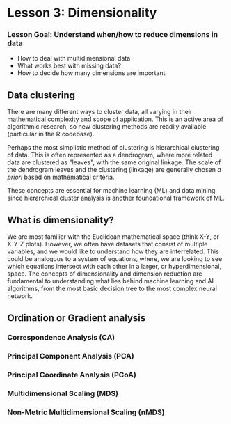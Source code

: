 # Lesson 3: Dimensionality

### Lesson Goal: Understand when/how to reduce dimensions in data

- How to deal with multidimensional data
- What works best with missing data?
- How to decide how many dimensions are important

## Data clustering

There are many different ways to cluster data, all varying in their mathematical complexity and scope of application. This is an active area of algorithmic research, so new clustering methods are readily available (particular in the R codebase).

Perhaps the most simplistic method of clustering is hierarchical clustering of data. This is often represented as a dendrogram, where more related data are clustered as "leaves", with the same original linkage. The scale of the dendrogram leaves and the clustering (linkage) are generally chosen *a priori* based on mathematical criteria.

These concepts are essential for machine learning (ML) and data mining, since hierarchical cluster analysis is another foundational framework of ML.

## What is dimensionality?

We are most familiar with the Euclidean mathematical space (think X-Y, or X-Y-Z plots). However, we often have datasets that consist of multiple variables, and we would like to understand how they are interrelated. This could be analogous to a system of equations, where, we are looking to see which equations intersect with each other in a larger, or hyperdimensional, space. The concepts of dimensionality and dimension reduction are fundamental to understanding what lies behind machine learning and AI algorithms, from the most basic decision tree to the most complex neural network.

## Ordination or Gradient analysis



### Correspondence Analysis (CA)

### Principal Component Analysis (PCA)

### Principal Coordinate Analysis (PCoA)

### Multidimensional Scaling (MDS)

### Non-Metric Multidimensional Scaling (nMDS)

